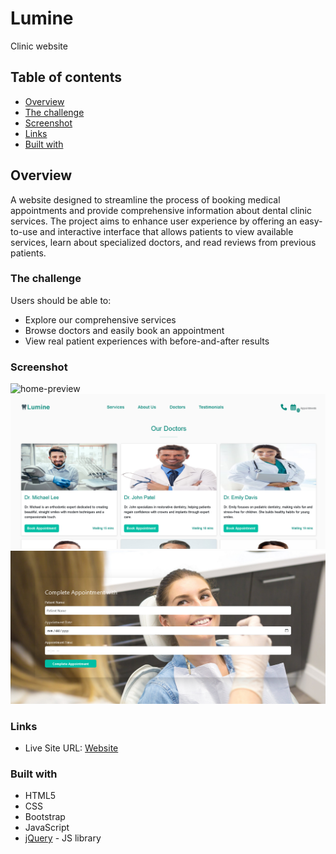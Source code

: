 # Lumine

Clinic website

## Table of contents

- [Overview](#overview)
- [The challenge](#the-challenge)
- [Screenshot](#screenshot)
- [Links](#links)
- [Built with](#built-with)

## Overview

A website designed to streamline the process of booking medical appointments and provide comprehensive information about dental clinic services. The project aims to enhance user experience by offering an easy-to-use and interactive interface that allows patients to view available services, learn about specialized doctors, and read reviews from previous patients.

### The challenge

Users should be able to:

- Explore our comprehensive services
- Browse doctors and easily book an appointment
- View real patient experiences with before-and-after results

### Screenshot

![home-preview](./preview/homePage.png)
![cart-preview](./preview/doctors.png)
![register-preview](./preview/appointmentForm.png)

### Links

- Live Site URL: [Website](https://makhlouf7.github.io/Dentist-Clinic/)

### Built with

- HTML5
- CSS
- Bootstrap
- JavaScript
- [jQuery](https://jquery.com/) - JS library
